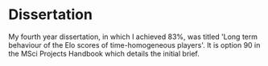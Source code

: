 # Dissertation

My fourth year dissertation, in which I achieved 83%, was titled 'Long term behaviour of the Elo scores of time-homogeneous players'. It is option 90 in the MSci Projects Handbook which details the initial brief.
